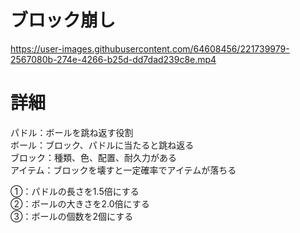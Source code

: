 # ブロック崩し


https://user-images.githubusercontent.com/64608456/221739979-2567080b-274e-4266-b25d-dd7dad239c8e.mp4


# 詳細
パドル：ボールを跳ね返す役割</Br>
ボール：ブロック、パドルに当たると跳ね返る</Br>
ブロック：種類、色、配置、耐久力がある</Br>
アイテム：ブロックを壊すと一定確率でアイテムが落ちる</Br>

①：パドルの長さを1.5倍にする</Br>
②：ボールの大きさを2.0倍にする</Br>
③：ボールの個数を2個にする</Br>
